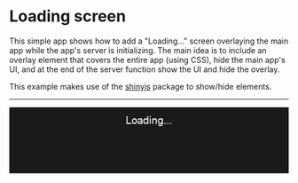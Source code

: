 # Loading screen

This simple app shows how to add a "Loading..." screen overlaying the main app while the app's server is initializing.  The main idea is to include an overlay element that covers the entire app (using CSS), hide the main app's UI, and at the end of the server function show the UI and hide the overlay.

This example makes use of the [shinyjs](https://github.com/daattali/shinyjs) package to show/hide elements.

---

[![Demo](./loading-screen.gif)](./loading-screen.gif)